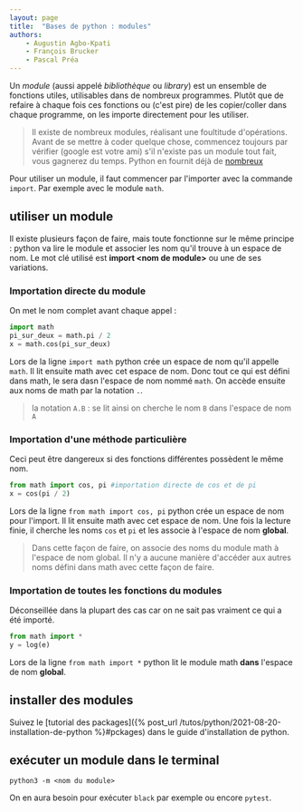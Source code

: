 ```yaml
---
layout: page
title:  "Bases de python : modules"
authors: 
    - Augustin Agbo-Kpati
    - François Brucker
    - Pascal Préa
---
```


Un *module* (aussi appelé *bibliothèque* ou *library*) est un ensemble de fonctions utiles, utilisables dans de nombreux programmes. Plutôt que de refaire à chaque fois ces fonctions ou (c'est pire) de les copier/coller dans chaque programme, on les importe directement pour les utiliser.

>Il existe de nombreux modules, réalisant une foultitude d'opérations. Avant de se mettre à coder quelque chose, commencez toujours par vérifier (google
> est votre ami) s'il n'existe pas un module tout fait, vous gagnerez du temps. Python en fournit déjà de [nombreux](https://docs.python.org/3/library/index.html)

Pour utiliser un module, il faut commencer par l'importer avec la commande `import`. Par exemple avec le module `math`.

## utiliser un module

Il existe plusieurs façon de faire, mais toute fonctionne sur le même principe : python va lire le module et associer les nom qu'il trouve à un espace de nom. Le mot clé utilisé est **import \<nom de module\>** ou une de ses variations.

### Importation directe du module

On met le nom complet avant chaque appel :

```python
import math
pi_sur_deux = math.pi / 2 
x = math.cos(pi_sur_deux) 
```

Lors de la ligne `import math` python crée un espace de nom qu'il appelle `math`. Il lit ensuite math avec cet espace de nom. Donc tout ce qui est défini dans math, le sera dasn l'espace de nom nommé `math`. On accède ensuite aux noms de math par la notation `.`.

> la notation `A.B` : se lit ainsi on cherche le nom `B` dans l'espace de nom `A`

### Importation d'une méthode particulière

Ceci peut être dangereux si des fonctions différentes possèdent le même nom.

```python
from math import cos, pi #importation directe de cos et de pi
x = cos(pi / 2)
```

Lors de la ligne `from math import cos, pi` python crée un espace de nom pour l'import. Il lit ensuite math avec cet espace de nom. Une fois la lecture finie, il cherche les noms `cos` et `pi` et les associe à l'espace de nom **global**.

> Dans cette façon de faire, on associe des noms du module math à l'espace de nom global. Il n'y a aucune manière d'accéder aux autres noms défini dans math avec cette façon de faire.

### Importation de toutes les fonctions du modules

Déconseillée dans la plupart des cas car on ne sait pas vraiment ce qui a été importé.

```python
from math import *
y = log(e)
```

Lors de la ligne `from math import *` python lit le module math **dans** l'espace de nom **global**.

## installer des modules

Suivez le [tutorial des packages]({% post_url /tutos/python/2021-08-20-installation-de-python %}#pckages) dans le guide d'installation de python.

## exécuter un module dans le terminal

`python3 -m <nom du module>`

On en aura besoin pour exécuter `black` par exemple ou encore `pytest`.
